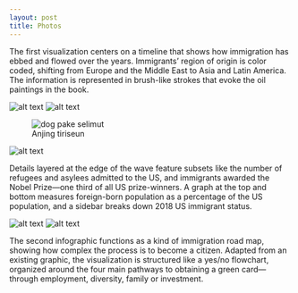 ```yaml
---
layout: post
title: Photos
---
```


The first visualization centers on a timeline that shows how immigration has ebbed and flowed over the years. Immigrants’ region of origin is color coded, shifting from Europe and the Middle East to Asia and Latin America. The information is represented in brush-like strokes that evoke the oil paintings in the book.

![alt text](https://source.unsplash.com/58l1uegj7YI)
![alt text](https://source.unsplash.com/58l1uegj7YI)

<figure class="figure">
  <img src="https://source.unsplash.com/U5rMrSI7Pn4" alt="dog pake selimut">
  <figcaption>Anjing tiriseun</figcaption>
</figure>

![alt text](https://source.unsplash.com/58l1uegj7YI)

Details layered at the edge of the wave feature subsets like the number of refugees and asylees admitted to the US, and immigrants awarded the Nobel Prize—one third of all US prize-winners. A graph at the top and bottom measures foreign-born population as a percentage of the US population, and a sidebar breaks down 2018 US immigrant status.

![alt text](https://source.unsplash.com/58l1uegj7YI)
![alt text](https://source.unsplash.com/58l1uegj7YI)

The second infographic functions as a kind of immigration road map, showing how complex the process is to become a citizen. Adapted from an existing graphic, the visualization is structured like a yes/no flowchart, organized around the four main pathways to obtaining a green card—through employment, diversity, family or investment. 
